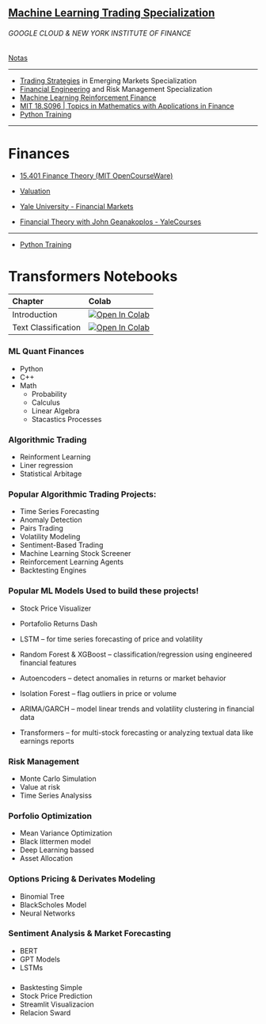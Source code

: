## [Machine Learning Trading Specialization](https://www.coursera.org/specializations/machine-learning-trading)

###### GOOGLE CLOUD &amp; NEW YORK INSTITUTE OF FINANCE

[Notas](./ML_Trading_Specialization/README.md)

---

- [Trading Strategies](https://www.coursera.org/specializations/trading-strategy) in Emerging Markets Specialization
- [Financial Engineering](https://www.coursera.org/specializations/financialengineering) and Risk Management Specialization
- [Machine Learning Reinforcement Finance](https://www.coursera.org/specializations/machine-learning-reinforcement-finance)
- [MIT 18.S096 | Topics in Mathematics with Applications in Finance](./Mathematics_App_in_Finance/README.md)
- [Python Training](https://github.com/FernandoFH/python-training)

---

# Finances

- [15.401 Finance Theory (MIT OpenCourseWare)](https://www.youtube.com/playlist?list=PLajLxQFcbCFUKogpi6uH2OyPb7rlmq60h)
- [Valuation](https://www.youtube.com/playlist?list=PLUkh9m2BorqnKWu0g5ZUps_CbQ-JGtbI9)

- [Yale University - Financial Markets](https://www.coursera.org/programs/plan-bronce-2024-24k-msv68/learn/financial-markets-global)
- [Financial Theory with John Geanakoplos - YaleCourses](https://www.youtube.com/playlist?list=PLEDC55106E0BA18FC)

---

- [Python Training](https://github.com/FernandoFH/python-training)

# Transformers Notebooks

<!--This table is automatically generated, do not fill manually!-->

| Chapter             | Colab                                                                                                                                                                                    |
| :------------------ | :--------------------------------------------------------------------------------------------------------------------------------------------------------------------------------------- |
| Introduction        | [![Open In Colab](https://colab.research.google.com/assets/colab-badge.svg)](https://colab.research.google.com/github/nlp-with-transformers/notebooks/blob/main/01_introduction.ipynb)   |
| Text Classification | [![Open In Colab](https://colab.research.google.com/assets/colab-badge.svg)](https://colab.research.google.com/github/nlp-with-transformers/notebooks/blob/main/02_classification.ipynb) |

<!--End of table-->

### ML Quant Finances

- Python
- C++
- Math
  - Probability
  - Calculus
  - Linear Algebra
  - Stacastics Processes

### Algorithmic Trading

- Reinforment Learning
- Liner regression
- Statistical Arbitage

### Popular Algorithmic Trading Projects:

- Time Series Forecasting
- Anomaly Detection
- Pairs Trading
- Volatility Modeling
- Sentiment-Based Trading
- Machine Learning Stock Screener
- Reinforcement Learning Agents
- Backtesting Engines

### Popular ML Models Used to build these projects!

- Stock Price Visualizer
- Portafolio Returns Dash

- LSTM – for time series forecasting of price and volatility
- Random Forest & XGBoost – classification/regression using engineered financial features
- Autoencoders – detect anomalies in returns or market behavior
- Isolation Forest – flag outliers in price or volume
- ARIMA/GARCH – model linear trends and volatility clustering in financial data
- Transformers – for multi-stock forecasting or analyzing textual data like earnings reports

### Risk Management

- Monte Carlo Simulation
- Value at risk
- Time Series Analysiss

### Porfolio Optimization

- Mean Variance Optimization
- Black littermen model
- Deep Learning bassed
- Asset Allocation

### Options Pricing & Derivates Modeling

- Binomial Tree
- BlackScholes Model
- Neural Networks

### Sentiment Analysis & Market Forecasting

- BERT
- GPT Models
- LSTMs

###

- Basktesting Simple
- Stock Price Prediction
- Streamlit Visualizacion
- Relacion Sward

